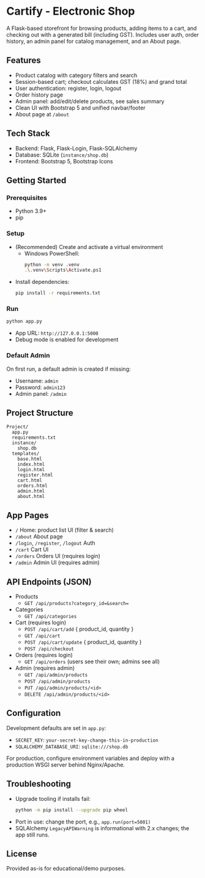 # Cartify - Electronic Shop

A Flask-based storefront for browsing products, adding items to a cart, and checking out with a generated bill (including GST). Includes user auth, order history, an admin panel for catalog management, and an About page.

## Features
- Product catalog with category filters and search
- Session-based cart; checkout calculates GST (18%) and grand total
- User authentication: register, login, logout
- Order history page
- Admin panel: add/edit/delete products, see sales summary
- Clean UI with Bootstrap 5 and unified navbar/footer
- About page at `/about`

## Tech Stack
- Backend: Flask, Flask-Login, Flask-SQLAlchemy
- Database: SQLite (`instance/shop.db`)
- Frontend: Bootstrap 5, Bootstrap Icons

## Getting Started

### Prerequisites
- Python 3.9+
- pip

### Setup
- (Recommended) Create and activate a virtual environment
  - Windows PowerShell:
    ```bash
    python -m venv .venv
    .\.venv\Scripts\Activate.ps1
    ```
- Install dependencies:
  ```bash
  pip install -r requirements.txt
  ```

### Run
```bash
python app.py
```
- App URL: `http://127.0.0.1:5000`
- Debug mode is enabled for development

### Default Admin
On first run, a default admin is created if missing:
- Username: `admin`
- Password: `admin123`
- Admin panel: `/admin`

## Project Structure
```
Project/
  app.py
  requirements.txt
  instance/
    shop.db
  templates/
    base.html
    index.html
    login.html
    register.html
    cart.html
    orders.html
    admin.html
    about.html
```

## App Pages
- `/` Home: product list UI (filter & search)
- `/about` About page
- `/login`, `/register`, `/logout` Auth
- `/cart` Cart UI
- `/orders` Orders UI (requires login)
- `/admin` Admin UI (requires admin)

## API Endpoints (JSON)
- Products
  - `GET /api/products?category_id=&search=`
- Categories
  - `GET /api/categories`
- Cart (requires login)
  - `POST /api/cart/add` { product_id, quantity }
  - `GET /api/cart`
  - `POST /api/cart/update` { product_id, quantity }
  - `POST /api/checkout`
- Orders (requires login)
  - `GET /api/orders` (users see their own; admins see all)
- Admin (requires admin)
  - `GET /api/admin/products`
  - `POST /api/admin/products`
  - `PUT /api/admin/products/<id>`
  - `DELETE /api/admin/products/<id>`

## Configuration
Development defaults are set in `app.py`:
- `SECRET_KEY`: `your-secret-key-change-this-in-production`
- `SQLALCHEMY_DATABASE_URI`: `sqlite:///shop.db`

For production, configure environment variables and deploy with a production WSGI server behind Nginx/Apache.

## Troubleshooting
- Upgrade tooling if installs fail:
  ```bash
  python -m pip install --upgrade pip wheel
  ```
- Port in use: change the port, e.g., `app.run(port=5001)`
- SQLAlchemy `LegacyAPIWarning` is informational with 2.x changes; the app still runs.

## License
Provided as-is for educational/demo purposes.

